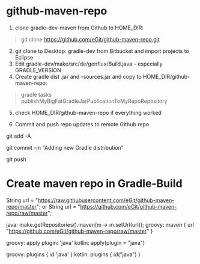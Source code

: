 # github-maven-repo


1. clone gradle-dev-maven from Github to HOME_DIR: 
  
  > git clone https://github.com/eGit/github-maven-repo.git


2. git clone to Desktop: gradle-dev from Bitbucket and import projects to Eclipse
3. Edit gradle-dev/make/src/de/genflux/Build.java - especially GRADLE_VERSION
4. Create gradle dist .jar and -sources.jar and copy to HOME_DIR/github-maven-repo: 

  > gradle tasks publishMyBigFatGradleJarPublicationToMyRepoRepository

5. check HOME_DIR/github-maven-repo if everything worked

6. Commit and push repo updates to remote Github repo

git add -A

git commit -m "Adding new Gradle distribution"

git push


# Create maven repo in Gradle-Build

String url = "https://raw.githubusercontent.com/eGit/github-maven-repo/master";
or
String url = "https://github.com/eGit/github-maven-repo/raw/master";

java: make.getRepositories().maven(m -> m.setUrl(url));
groovy: maven { url "https://github.com/eGit/github-maven-repo/raw/master" }

groovy: apply plugin: 'java'
kotlin: apply(plugin = "java")

groovy: plugins { id 'java' }
kotlin: plugins { id("java") }

